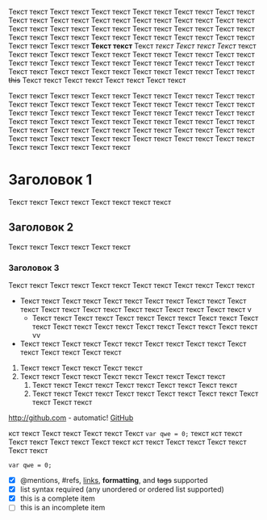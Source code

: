 Текст текст Текст текст Текст текст Текст текст Текст текст Текст текст Текст текст Текст текст Текст текст Текст текст Текст текст Текст текст Текст текст Текст текст Текст текст Текст текст Текст текст Текст текст Текст текст Текст текст Текст текст Текст текст Текст текст Текст текст Текст текст Текст текст **Текст текст** Текст _текст Текст текст Текст_ текст Текст текст Текст текст Текст текст Текст текст Текст текст Текст текст Текст текст Текст текст Текст текст Текст текст Текст текст Текст текст Текст текст Текст текст Текст текст Текст текст Текст текст Текст текст ~~this~~ Текст текст Текст текст Текст текст Текст текст 


Текст текст Текст текст Текст текст Текст текст Текст текст Текст текст Текст текст Текст текст Текст текст Текст текст Текст текст Текст текст Текст текст Текст текст Текст текст Текст текст Текст текст Текст текст Текст текст Текст текст Текст текст Текст текст Текст текст Текст текст Текст текст Текст текст Текст текст Текст текст Текст текст Текст текст Текст текст Текст текст Текст текст Текст текст Текст текст Текст текст Текст текст Текст текст Текст текст 

# Заголовок 1
Текст текст Текст текст Текст текст текст текст 
## Заголовок 2
Текст текст Текст текст Текст текст 
### Заголовок 3
Текст текст Текст текст Текст текст Текст текст Текст текст Текст текст 

* Текст текст Текст текст Текст текст Текст текст Текст текст Текст текст Текст текст Текст текст Текст текст Текст текст Текст текст v
    * Текст текст Текст текст Текст текст Текст текст Текст текст Текст текст Текст текст Текст текст Текст текст Текст текст Текст текст vv
* Текст текст Текст текст Текст текст Текст текст Текст текст Текст текст Текст текст Текст текст 

1. Текст текст Текст текст Текст текст 
1. Текст текст Текст текст Текст текст Текст текст Текст текст 
    1. Текст текст Текст текст Текст текст Текст текст Текст текст 
    1. Текст текст Текст текст Текст текст Текст текст Текст текст Текст текст Текст текст 
    
http://github.com - automatic!
[GitHub](http://github.com)

кст текст Текст текст Текст текст Текст ` var qwe = 0; ` текст кст текст Текст текст Текст текст Текст текст кст текст Текст текст Текст текст Текст текст 
```CSharp
var qwe = 0;
```

- [x] @mentions, #refs, [links](), **formatting**, and <del>tags</del> supported
- [x] list syntax required (any unordered or ordered list supported)
- [x] this is a complete item
- [ ] this is an incomplete item

